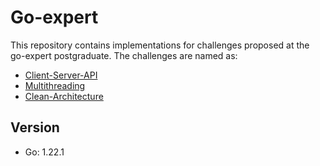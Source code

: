 # Go-expert

This repository contains implementations for challenges proposed at the go-expert postgraduate. The challenges are named as:

- [Client-Server-API](https://github.com/sandersoncoelho/go-expert/tree/master/client-server-api)
- [Multithreading](https://github.com/sandersoncoelho/go-expert/tree/master/multithreading)
- [Clean-Architecture](https://github.com/sandersoncoelho/go-expert/tree/master/clean-architecture)

## Version

- Go: 1.22.1
